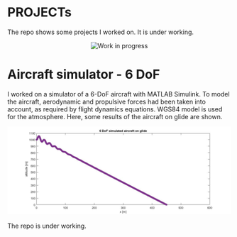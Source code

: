 # PROJECTs
The repo shows some projects I worked on. It is under working.
<p align="center">
  <img src="https://github.com/vejsili/voyager/blob/main/WIP.gif" alt="Work in progress" width=256 >
</p>

# Aircraft simulator - 6 DoF

I worked on a simulator of a 6-DoF aircraft with MATLAB Simulink. To model the aircraft, aerodynamic and propulsive forces had been taken into account, as required by flight dynamics equations. WGS84 model is used for the atmosphere.
Here, some results of the aircraft on glide are shown. 
<p align="center">
  <img src="https://github.com/vejsili/voyager/blob/main/ALTvsX.jpg" alt="altitude vs distance">
</p>






The repo is under working.

